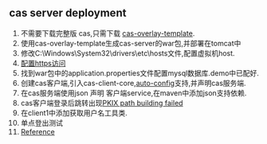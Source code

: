 ## cas server deployment
1. 不需要下载完整版 cas,只需下载 [cas-overlay-template](https://github.com/apereo/cas-overlay-template).
2. 使用cas-overlay-template生成cas-server的war包,并部署在tomcat中
3. 修改C:\Windows\System32\drivers\etc\hosts文件,配置虚拟机host.
4. [配置https访问](http://blog.csdn.net/zmken497300/article/details/53186730/)
5. 找到war包中的application.properties文件配置mysql数据库.demo中已配好.
6. 创建cas客户端,引入cas-client-core,[auto-config](https://github.com/apereo/cas-overlay-template)支持,并声明cas服务端.
7. 在cas服务端使用json 声明 客户端service,在maven中添加json支持依赖.
8. cas客户端登录后跳转出现[PKIX path building failed](https://apereo.github.io/cas/5.1.x/installation/Troubleshooting-Guide.html)
9. 在client1中添加获取用户名工具类.
10. 单点登出测试
0. [Reference](https://apereo.github.io/cas/5.2.x/installation/Maven-Overlay-Installation.html)
